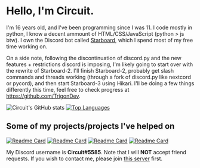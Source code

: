 # Hello, I'm Circuit.
I'm 16 years old, and I've been programming since I was 11. I code mostly in python, I know a decent ammount of HTML/CSS/JavaScript (python > js btw). I own the Discord bot called [Starboard](https://top.gg/bot/700796664276844612), which I spend most of my free time working on.

On a side note, following the discontinuation of discord.py and the new features + restrictions discord is imposing, I'm likely going to start over with the rewrite of Starboard-2. I'll finish Starboard-2, probably get slash commands and threads working (through a fork of discord.py like nextcord or pycord), and then start Starboard-3 using Hikari. I'll be doing a few things differently this time, feel free to check progress at https://github.com/TrigonDev.

![Circuit's GitHub stats](https://github-readme-stats-one-bice.vercel.app/api?username=CircuitSacul&theme=dracula&show_icons=true&include_all_commits=true&count_private=true&role=OWNER,ORGANIZATION_MEMBER,COLLABORATOR)
[![Top Languages](https://github-readme-stats.vercel.app/api/top-langs/?username=CircuitSacul&show_icons=true&theme=dracula)](https://github.com/anuraghazra/github-readme-stats)

## Some of my projects/projects I've helped on
[![Readme Card](https://github-readme-stats.vercel.app/api/pin/?username=CircuitsBots&repo=Starboard&theme=dracula)](https://github.com/CircuitsBots/Starboard)
[![Readme Card](https://github-readme-stats.vercel.app/api/pin/?username=CircuitsBots&repo=Starboard-2&theme=dracula)](https://github.com/CircuitsBots/Starboard-2)
[![Readme Card](https://github-readme-stats.vercel.app/api/pin/?username=CircuitsBots&repo=Starboard-2&theme=dracula)](https://github.com/TrigonDev/apgorm)
[![Readme Card](https://github-readme-stats.vercel.app/api/pin/?username=CircuitsBots&repo=Starboard-2&theme=dracula)](https://github.com/TrigonDev/hikari-clusters)


My Discord username is **Circuit#5585**. Note that I will **NOT** accept friend requests. If you wish to contact me, please join [this server](https://discord.gg/dGAzZDaTS9) first.
